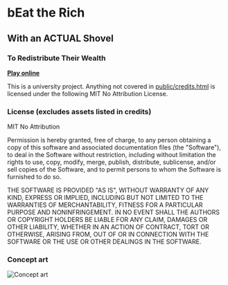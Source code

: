 # bEat the Rich
## With an ACTUAL Shovel
### To Redistribute Their Wealth

[**Play online**](https://beat-the-rich.osbert.me/)

This is a university project. Anything not covered in [public/credits.html](public/credits.html) is licensed under the following MIT No Attribution License.

### License (excludes assets listed in credits)

MIT No Attribution

Permission is hereby granted, free of charge, to any person obtaining a copy
of this software and associated documentation files (the "Software"), to deal
in the Software without restriction, including without limitation the rights
to use, copy, modify, merge, publish, distribute, sublicense, and/or sell
copies of the Software, and to permit persons to whom the Software is
furnished to do so.

THE SOFTWARE IS PROVIDED "AS IS", WITHOUT WARRANTY OF ANY KIND, EXPRESS OR
IMPLIED, INCLUDING BUT NOT LIMITED TO THE WARRANTIES OF MERCHANTABILITY,
FITNESS FOR A PARTICULAR PURPOSE AND NONINFRINGEMENT. IN NO EVENT SHALL THE
AUTHORS OR COPYRIGHT HOLDERS BE LIABLE FOR ANY CLAIM, DAMAGES OR OTHER
LIABILITY, WHETHER IN AN ACTION OF CONTRACT, TORT OR OTHERWISE, ARISING FROM,
OUT OF OR IN CONNECTION WITH THE SOFTWARE OR THE USE OR OTHER DEALINGS IN THE
SOFTWARE.

### Concept art

![Concept art](.github/concept-art.png)
